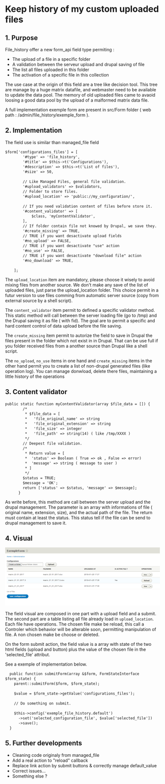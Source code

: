 # Keep history of my custom uploaded files

## 1. Purpose

File_history offer a new form_api field type permiting :
- The upload of a file in a specific folder
- A validation between the serveur upload and drupal saving of file
- The list all files uploaded in this folder
- The activation of a specific file in this collection

The use case at the origin of this field are a tree like decision tool.
This tree are manage by a huge matrix datafile, and webmaster need to be 
available to update the data pool.
The memory of old uploaded files came to avaoid loosing a good data pool 
by the upload of a malformed matrix data file.

A full implementation exemple form are present in src/Form folder 
( web path : /admin/file_history/exemple_form ).

## 2. Implementation

The field use is similar than managed_file field

```
$form['configurations_files'] = [
        '#type' => 'file_history',
        '#title' => $this->t('Configurations'),
        '#description' => $this->t('List of files'),
        '#size' => 50,
        
        // Like Managed Files, general file validation.
        '#upload_validators' => $validators,
        // Folder to store files.
        '#upload_location' => 'public://my_configuration/',
        
        // If you need validation content of files before store it.
        '#content_validator' => [
            $class, 'myContentValidator',
        ],
        // If folder contain file not knowed by Drupal, we save they.
        '#create_missing' => TRUE,
        // TRUE if you want desactivate upload fields
        '#no_upload' => FALSE,
        // TRUE if you want desactivate "use" action
        '#no_use' => FALSE,
        // TRUE if you want desactivate "download file" action
        '#no_download' => TRUE,
        
    ];
```

The ``upload_location`` item are mandatory, please choose it wisely 
to avoid mixing files from another source.
We don't make any save of the list of uploaded files, 
just parse the upload_location folder.
This choice permit in a futur version to use files comming from automatic 
server source (copy from external source by a shell script).

The ``content_validator`` item permit to defined a specific validator method.
This static method will call between the server loading file (go to /tmp) 
and the Drupal saving it as file ( with fid).
The goal are to permit a specific and hard content control of data upload 
before the file saving.

The ``create_missing`` item permit to autorize the field to save in Drupal the
files present in the folder which not exist in in Drupal.
That can be use full if you folder received files from a another source than
Drupal like a shell script.

The ``no_upload``, ``no_use`` items in one hand and ``create_missing`` items in
the other hand permit you to create a list of non-drupal generated files
(like operation log). You can manage donwload, delete there files, 
maintaining a little history of the operations


## 3. Content validator

``` 
public static function myContentValidator(array $file_data = []) {
        /*
         * $file_data = [
         *   'file_original_name' => string
         *   'file_original_extension' => string
         *   'file_size' => integer
         *   'file_path' => string(14) ( like /tmp/XXXX )
         */
        // Deepest file validation.
        /*
         * Return value = [
         *  'status' => Boolean ( True => ok , False => error)
         *  'message' => string ( message to user )
         * ]
         */
        $status = TRUE;
        $message = 'OK';
        return ['status' => $status, 'message' => $message];
      }
```

As write before, this method are call between the server upload and the 
drupal management.
The parameter is an array with informations of file ( original name, 
extension, size), and the actual path of the file.
The return must contain at least the status. 
This status tell if the file can be send to drupal management to save it.


## 4. Visual

![ExempleForm.PNG](ExempleForm.PNG)

The field visual are composed in one part with a upload field and a submit.
The second part are a table listing all file already load in 
``upload_location``.
Each file have operations. 
The chosen file make be reload, this call a Controler which behavior will 
be alterable soon, permitting manipulation of file.
A non chosen make be choose or deleted.

On the form submit action, the field value is a array with state of the two
 html fields (upload and button) plus the value of the chosen file in the 
 'selected_file' attribut. 
 
 See a exemple of implementation below.
``` 
  public function submitForm(array &$form, FormStateInterface $form_state) {
    parent::submitForm($form, $form_state);

    $value = $form_state->getValue('configurations_files');
    
    // Do something on submit.
    
    $this->config('exemple_file_history.default')
      ->set('selected_configuration_file', $value['selected_file'])
      ->save();
  }
```

## 5. Further developments

- Cleaning code originaly from managed_file
- Add a real action to "reload" callback
- Replace link action by submit buttons & correctly manage default_value
- Correct issues...
- Something else ?
